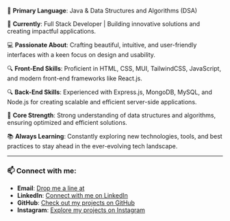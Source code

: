🔭 **Primary Language**: Java & Data Structures and Algorithms (DSA)

🌱 **Currently**: Full Stack Developer | Building innovative solutions and creating impactful applications.

💻 **Passionate About**: Crafting beautiful, intuitive, and user-friendly interfaces with a keen focus on design and usability.

🔍 **Front-End Skills**: Proficient in HTML, CSS, MUI, TailwindCSS, JavaScript, and modern front-end frameworks like React.js.

🔍 **Back-End Skills**: Experienced with Express.js, MongoDB, MySQL, and Node.js for creating scalable and efficient server-side applications.

🧠 **Core Strength**: Strong understanding of data structures and algorithms, ensuring optimized and efficient solutions.

📚 **Always Learning**: Constantly exploring new technologies, tools, and best practices to stay ahead in the ever-evolving tech landscape.

---

### 📫 **Connect with me**:  
- **Email**: [Drop me a line at](mailto:parmindersokhal22@gmail.com)  
- **LinkedIn**: [Connect with me on LinkedIn](https://www.linkedin.com/in/parminder-sokhal)  
- **GitHub**: [Check out my projects on GitHub](https://github.com/parminder-sokhal)  
- **Instagram**: [Explore my projects on Instagram](https://www.instagram.com/parminder_sokhal)
